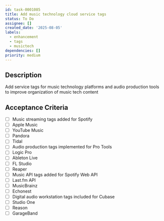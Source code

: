 ```yaml
---
id: task-0001085
title: Add music technology cloud service tags
status: To Do
assignee: []
created_date: '2025-08-05'
labels:
  - enhancement
  - tags
  - musictech
dependencies: []
priority: medium
---
```


## Description

Add service tags for music technology platforms and audio production tools to improve organization of music tech content

## Acceptance Criteria

- [ ] Music streaming tags added for Spotify
- [ ] Apple Music
- [ ] YouTube Music
- [ ] Pandora
- [ ] Tidal
- [ ] Audio production tags implemented for Pro Tools
- [ ] Logic Pro
- [ ] Ableton Live
- [ ] FL Studio
- [ ] Reaper
- [ ] Music API tags added for Spotify Web API
- [ ] Last.fm API
- [ ] MusicBrainz
- [ ] Echonest
- [ ] Digital audio workstation tags included for Cubase
- [ ] Studio One
- [ ] Reason
- [ ] GarageBand
